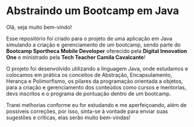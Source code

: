 # Abstraindo um Bootcamp em Java 

Olá, seja muito bem-vindo!

Esse repositório foi criado para o projeto de uma aplicação em Java simulando a criação e gerenciamento de um bootcamp, 
sendo parte do **Bootcamp Sportheca Mobile Developer** oferecido pela **Digital Innovation One** e ministrado pela **Tech Teacher Camila Cavalcante**!

O projeto foi desenvolvido utilizando a linguagem Java, onde estudamos e colocamos em prática os conceitos de Abstração, Encapsulamento, Herança e Polimorfismo, 
os pilares da programação orientada a objetos, para a criação e gerenciamento dos conteúdos como cursos e mentorias, devs inscritos e 
o programa de pontuação dentro de um bootcamp.

Trarei melhorias conforme eu for estudando e me aperfeiçoando, além de possíveis correções, por isso, sinta-se à vontade para enviar suas sugestões e críticas, 
elas serão muito bem-vindas!
 

